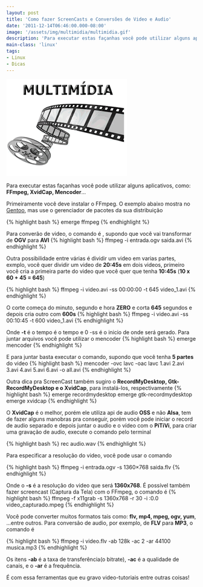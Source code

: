 ```yaml
---
layout: post
title: 'Como fazer ScreenCasts e Conversões de Video e Audio'
date: '2011-12-14T06:46:00.000-08:00'
image: '/assets/img/multimidia/multimidia.gif'
description: 'Para executar estas façanhas você pode utilizar alguns aplicativos, como: FFmpeg, XvidCap, Mencoder entre outros.'
main-class: 'linux'
tags:
- Linux
- Dicas
---
```


![Como fazer ScreenCasts e Conversões de Video e Audio](/assets/img/multimidia/multimidia.gif "Como fazer ScreenCasts e Conversões de Video e Audio")

Para executar estas façanhas você pode utilizar alguns aplicativos, como: __FFmpeg, XvidCap, Mencoder__...

Primeiramente você deve instalar o FFmpeg. O exemplo abaixo mostra no [Gentoo](http://www.terminalroot.com.br/tags#gentoo), mas use o gerenciador de pacotes da sua distribuição

{% highlight bash %}
emerge ffmpeg
{% endhighlight %}

Para converão de video, o comando é , supondo que você vai transformar de __OGV__ para __AVI__
{% highlight bash %}
ffmpeg -i entrada.ogv saida.avi
{% endhighlight %}

Outra possibilidade entre várias é dividir um video em varias partes, exmplo, você quer dividir um video de __20:45s__ em dois videos, primeiro você cria a primeira parte do video que você quer que tenha __10:45s__ (__10 x 60 + 45 = 645__)

{% highlight bash %}
ffmpeg -i video.avi -ss 00:00:00 -t 645 video_1.avi
{% endhighlight %}

O corte começa do minuto, segundo e hora __ZERO__ e corta __645__ segundos e depois cria outro com __600s__
{% highlight bash %}
ffmpeg -i video.avi -ss 00:10:45 -t 600 video_1.avi
{% endhighlight %}

Onde __-t__ é o tempo é o tempo e 0 -ss é o inicio de onde será gerado.
Para juntar arquivos você pode utilizar o mencoder
{% highlight bash %}
emerge mencoder
{% endhighlight %}

E para juntar basta executar o comando, supondo que você tenha __5 partes__ do video
{% highlight bash %}
mencoder -ovc lavc -oac lavc 1.avi 2.avi 3.avi 4.avi 5.avi 6.avi -o all.avi
{% endhighlight %}

Outra dica pra ScreenCast também sugiro o __RecordMyDesktop, Gtk-RecordMyDesktop e o XvidCap__, para instalá-los, respectivamente
{% highlight bash %}
emerge recordmydesktop
emerge gtk-recordmydesktop
emerge xvidcap
{% endhighlight %}

O __XvidCap__ é o melhor, porém ele utiliza api de audio __OSS__ e não __Alsa__, tem de fazer alguns manobras pra conseguir, porém você pode iniciar o record de audio separado e depois juntar o audio e o vídeo com o __PiTiVi__, para criar uma gravação de audio, execute o comando pelo terminal

{% highlight bash %}
rec audio.wav
{% endhighlight %}

Para especificar a resolução do video, você pode usar o comando

{% highlight bash %}
ffmpeg -i entrada.ogv -s 1360×768 saida.flv
{% endhighlight %}

Onde o __-s__ é a resolução do video que será __1360x768__.
É possível também fazer screencast (Captura da Tela) com o FFmpeg, o comando é
{% highlight bash %}
ffmpeg -f x11grab -s 1360x768 -r 30 -i :0.0 video_capturado.mpeg
{% endhighlight %}

Você pode converter muitos formatos tais como: __flv, mp4, mpeg, ogv, yum__, ...entre outros.
Para conversão de audio, por exemplo, de __FLV__ para __MP3__, o comando é

{% highlight bash %}
ffmpeg -i video.flv -ab 128k -ac 2 -ar 44100 musica.mp3
{% endhighlight %}

Os itens __-ab__ é a taxa de transferência(o bitrate), __-ac__ é a qualidade de canais, e o __-ar__ é a frequência.

É com essa ferramentas que eu gravo video-tutoriais entre outras coisas!

<script async src="https://pagead2.googlesyndication.com/pagead/js/adsbygoogle.js"></script>

<!-- Informat -->
<ins class="adsbygoogle"
 style="display:block"
 data-ad-client="ca-pub-2838251107855362"
 data-ad-slot="2327980059"
 data-ad-format="auto"
 data-full-width-responsive="true"></ins>

<script>
(adsbygoogle = window.adsbygoogle || []).push({});
</script>

